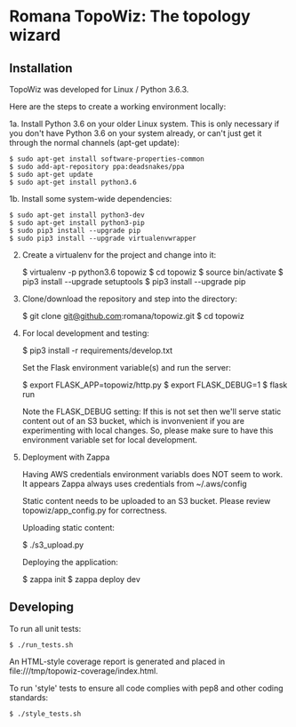 # Romana TopoWiz: The topology wizard

## Installation

TopoWiz was developed for Linux / Python 3.6.3.

Here are the steps to create a working environment locally:

1a. Install Python 3.6 on your older Linux system. This is only necessary if
    you don't have Python 3.6 on your system already, or can't just get it
    through the normal channels (apt-get update):

    $ sudo apt-get install software-properties-common
    $ sudo add-apt-repository ppa:deadsnakes/ppa
    $ sudo apt-get update
    $ sudo apt-get install python3.6

1b. Install some system-wide dependencies:

    $ sudo apt-get install python3-dev
    $ sudo apt-get install python3-pip
    $ sudo pip3 install --upgrade pip
    $ sudo pip3 install --upgrade virtualenvwrapper

2. Create a virtualenv for the project and change into it:

    $ virtualenv -p python3.6 topowiz
    $ cd topowiz
    $ source bin/activate
    $ pip3 install --upgrade setuptools
    $ pip3 install --upgrade pip

3. Clone/download the repository and step into the directory:

    $ git clone git@github.com:romana/topowiz.git
    $ cd topowiz

4. For local development and testing:

    $ pip3 install -r requirements/develop.txt

    Set the Flask environment variable(s) and run the server:

    $ export FLASK_APP=topowiz/http.py
    $ export FLASK_DEBUG=1
    $ flask run

    Note the FLASK_DEBUG setting: If this is not set then we'll serve static
    content out of an S3 bucket, which is invonvenient if you are experimenting
    with local changes. So, please make sure to have this environment variable
    set for local development.

5. Deployment with Zappa

   Having AWS credentials environment variabls does NOT seem to work. It
   appears Zappa always uses credentials from ~/.aws/config

   Static content needs to be uploaded to an S3 bucket. Please review
   topowiz/app_config.py for correctness.

   Uploading static content:

    $ ./s3_upload.py

   Deploying the application:

    $ zappa init
    $ zappa deploy dev


Developing
----------
To run all unit tests:

    $ ./run_tests.sh

An HTML-style coverage report is generated and placed in
file:///tmp/topowiz-coverage/index.html.

To run 'style' tests to ensure all code complies with pep8 and other coding
standards:

    $ ./style_tests.sh
